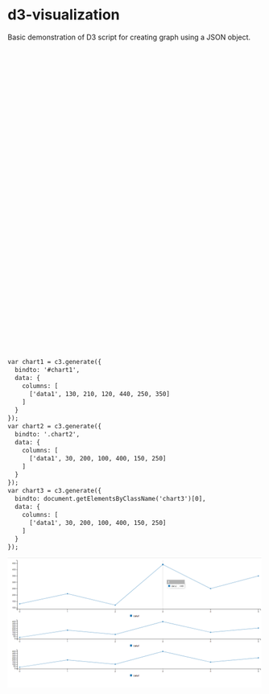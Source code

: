 # d3-visualization
Basic demonstration of D3 script for creating graph using a JSON object.
  <div id="chart1" style="height:300px;"></div>
  <div class="chart2" style="height:150px;"></div>
  <div class="chart3" style="height:150px;"></div>

  
    var chart1 = c3.generate({
      bindto: '#chart1',
      data: {
        columns: [
          ['data1', 130, 210, 120, 440, 250, 350]
        ]
      }
    });
    var chart2 = c3.generate({
      bindto: '.chart2',
      data: {
        columns: [
          ['data1', 30, 200, 100, 400, 150, 250]
        ]
      }
    });
    var chart3 = c3.generate({
      bindto: document.getElementsByClassName('chart3')[0],
      data: {
        columns: [
          ['data1', 30, 200, 100, 400, 150, 250]
        ]
      }
    });
    
    
    
  ![screenshot](https://github.com/devesh15951/d3-visualization/blob/master/public/images/graph.png)
  
